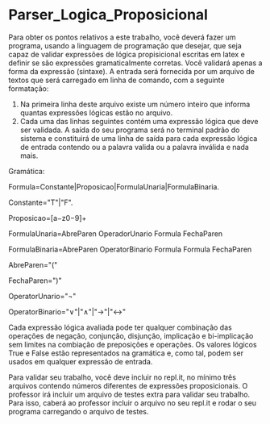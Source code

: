 # Parser_Logica_Proposicional
 
Para  obter  os  pontos  relativos  a  este  trabalho,  você  deverá  fazer  um  programa,  usando  a
linguagem de programação que desejar, que seja capaz de validar expressões de lógica propisicional
escritas em latex e definir se são expressões gramaticalmente corretas. Você validará apenas a forma
da expressão (sintaxe).
A entrada será fornecida por um arquivo de textos que será carregado em linha de comando,
com a seguinte formatação:
1. Na primeira linha deste arquivo existe um número inteiro que informa quantas expressões
lógicas estão no arquivo.
2. Cada uma das linhas seguintes contém uma expressão lógica que deve ser validada.
A saída do seu programa será no terminal padrão do sistema e constituirá de uma linha de saída
para cada expressão lógica de entrada contendo ou a palavra valida ou a palavra inválida e nada mais.


Gramática:


Formula=Constante|Proposicao|FormulaUnaria|FormulaBinaria.


Constante="T"|"F".


Proposicao=[a−z0−9]+


FormulaUnaria=AbreParen OperadorUnario Formula FechaParen


FormulaBinaria=AbreParen OperatorBinario Formula Formula FechaParen


AbreParen="("


FechaParen=")"


OperatorUnario="¬"


OperatorBinario="∨"|"∧"|"→"|"↔"


Cada  expressão  lógica  avaliada  pode  ter  qualquer  combinação  das  operações  de  negação,
conjunção, disjunção, implicação e bi-implicação sem limites na combiação de preposições e operações.
Os valores lógicos True e False estão representados na gramática e, como tal, podem ser usados em
qualquer expressão de entrada.


Para  validar  seu  trabalho,  você  deve  incluir  no  repl.it,  no  mínimo  três  arquivos  contendo
números  diferentes  de  expressões  proposicionais.  O  professor  irá  incluir  um  arquivo  de  testes  extra
para validar seu trabalho. Para isso, caberá ao professor incluir o arquivo no seu repl.it e rodar o seu
programa carregando o arquivo de testes.
